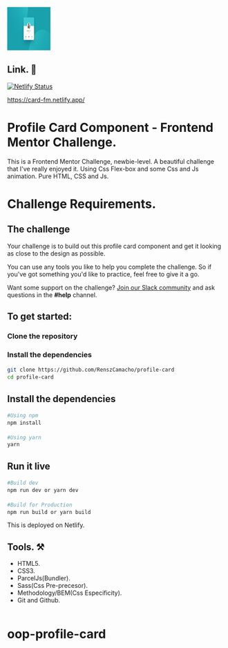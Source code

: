 <img src="./src/images/desktop-design.jpg" alt="home-page" style="height: 100px; width:100px;" />

## Link. 🔗

[![Netlify Status](https://api.netlify.com/api/v1/badges/bfcc995e-24dc-46cc-be3b-dfd47e2571a0/deploy-status)](https://app.netlify.com/sites/card-fm/deploys)

https://card-fm.netlify.app/

# Profile Card Component - Frontend Mentor Challenge.

This is a Frontend Mentor Challenge, newbie-level. A beautiful challenge that I've really enjoyed it. Using Css Flex-box and some Css and Js animation. Pure HTML, CSS and Js.

# Challenge Requirements.

## The challenge

Your challenge is to build out this profile card component and get it looking as close to the design as possible.

You can use any tools you like to help you complete the challenge. So if you've got something you'd like to practice, feel free to give it a go.

Want some support on the challenge? [Join our Slack community](https://www.frontendmentor.io/slack) and ask questions in the **#help** channel.

## To get started:

### Clone the repository

### Install the dependencies

```bash
git clone https://github.com/RenszCamacho/profile-card
cd profile-card
```

## Install the dependencies

```bash
#Using npm
npm install

#Using yarn
yarn
```

## Run it live

```bash
#Build dev
npm run dev or yarn dev

#Build for Production
npm run build or yarn build
```

This is deployed on Netlify.

## Tools. ⚒️

- HTML5.
- CSS3.
- ParcelJs(Bundler).
- Sass(Css Pre-precesor).
- Methodology/BEM(Css Especificity).
- Git and Github.

```

```
# oop-profile-card
